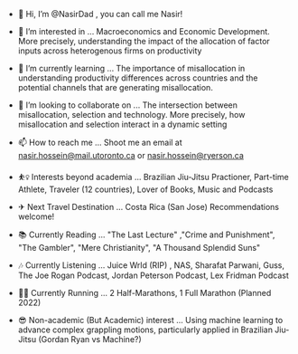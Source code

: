 - 👋 Hi, I’m @NasirDad , you can call me Nasir!
- 👀 I’m interested in ... Macroeconomics and Economic Development. More precisely, understanding the impact of the allocation of factor inputs across heterogenous firms on productivity
- 🌱 I’m currently learning ... The importance of misallocation in understanding productivity differences across countries and the potential channels that are generating misallocation. 
- 💞️ I’m looking to collaborate on ... The intersection between misallocation, selection and technology. More precisely, how misallocation and selection interact in a dynamic setting
- 📫 How to reach me ... Shoot me an email at nasir.hossein@mail.utoronto.ca or nasir.hossein@ryerson.ca


- ⛹️‍♀️ Interests beyond academia ... Brazilian Jiu-Jitsu Practioner, Part-time Athlete, Traveler (12 countries), Lover of Books, Music and Podcasts
- ✈ Next Travel Destination ... Costa Rica (San Jose) Recommendations welcome!
- 📚 Currently Reading ... "The Last Lecture" ,"Crime and Punishment", "The Gambler", "Mere Christianity", "A Thousand Splendid Suns"
- 🎶 Currently Listening ... Juice Wrld (RIP) , NAS, Sharafat Parwani, Guss, The Joe Rogan Podcast, Jordan Peterson Podcast, Lex Fridman Podcast
- 🏃‍♀️ Currently Running ... 2 Half-Marathons, 1 Full Marathon (Planned 2022)
- 😎 Non-academic (But Academic) interest ... Using machine learning to advance complex grappling motions, particularly applied in Brazilian Jiu-Jitsu (Gordan Ryan vs Machine?)




<!---
NasirDad/NasirDad is a ✨ special ✨ repository because its `README.md` (this file) appears on your GitHub profile.
You can click the Preview link to take a look at your changes.
--->
